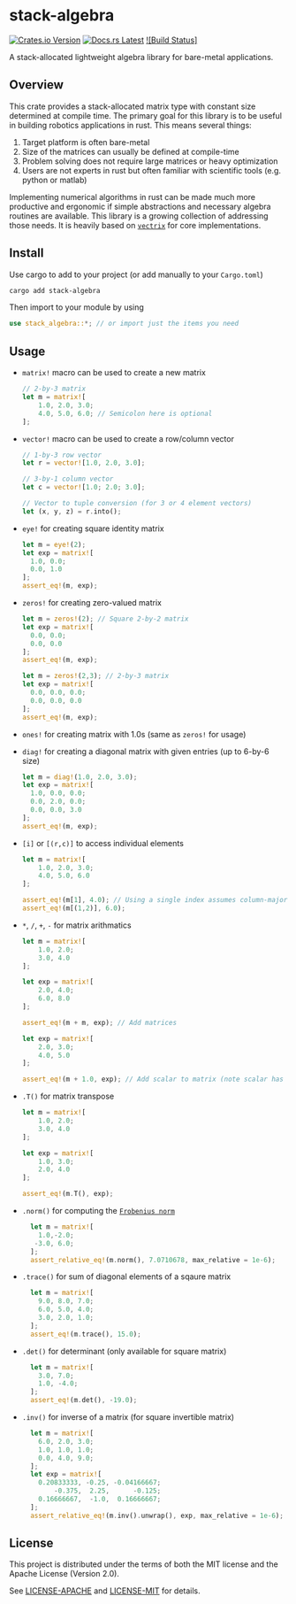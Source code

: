 # stack-algebra

[![Crates.io Version](https://img.shields.io/crates/v/stack-algebra.svg)](https://crates.io/crates/stack-algebra)
[![Docs.rs Latest](https://img.shields.io/badge/docs.rs-latest-blue.svg)](https://docs.rs/stack-algebra)
[![Build Status]](https://github.com/yongkyuns/stack-algebra/actions/workflows/ci.yml/badge.svg?branch=main)

A stack-allocated lightweight algebra library for bare-metal applications.

## Overview
This crate provides a stack-allocated matrix type with constant size determined at 
compile time. The primary goal for this library is to be useful in building robotics
applications in rust. This means several things:
1. Target platform is often bare-metal
2. Size of the matrices can usually be defined at compile-time
3. Problem solving does not require large matrices or heavy optimization
4. Users are not experts in rust but often familiar with scientific tools 
(e.g. python or matlab)

Implementing numerical algorithms in rust can be made much more productive and ergonomic
if simple abstractions and necessary algebra routines are available. This library is
a growing collection of addressing those needs. It is heavily based on 
[`vectrix`][vectrix] for core implementations.

## Install
Use cargo to add to your project (or add manually to your `Cargo.toml`)
```sh
cargo add stack-algebra
```
Then import to your module by using
```rust
use stack_algebra::*; // or import just the items you need
```

## Usage

- `matrix!` macro can be used to create a new matrix
  ```rust
  // 2-by-3 matrix 
  let m = matrix![
      1.0, 2.0, 3.0;
      4.0, 5.0, 6.0; // Semicolon here is optional
  ]; 
  ```

- `vector!` macro can be used to create a row/column vector
  ```rust
  // 1-by-3 row vector
  let r = vector![1.0, 2.0, 3.0]; 

  // 3-by-1 column vector
  let c = vector![1.0; 2.0; 3.0]; 

  // Vector to tuple conversion (for 3 or 4 element vectors)
  let (x, y, z) = r.into();
  ```

- `eye!` for creating square identity matrix
  ```rust
  let m = eye!(2); 
  let exp = matrix![
    1.0, 0.0;
	0.0, 1.0
  ];
  assert_eq!(m, exp);
  ```

- `zeros!` for creating zero-valued matrix
  ```rust
  let m = zeros!(2); // Square 2-by-2 matrix
  let exp = matrix![
    0.0, 0.0;
	0.0, 0.0
  ];
  assert_eq!(m, exp);

  let m = zeros!(2,3); // 2-by-3 matrix
  let exp = matrix![
    0.0, 0.0, 0.0;
	0.0, 0.0, 0.0
  ];
  assert_eq!(m, exp);
  ```

- `ones!` for creating matrix with 1.0s (same as `zeros!` for usage)

- `diag!` for creating a diagonal matrix with given entries (up to 6-by-6 size)
  ```rust
  let m = diag!(1.0, 2.0, 3.0);
  let exp = matrix![
    1.0, 0.0, 0.0;
	0.0, 2.0, 0.0;
	0.0, 0.0, 3.0
  ];
  assert_eq!(m, exp);
  ```

- `[i]` or `[(r,c)]` to access individual elements
  ```rust
  let m = matrix![
      1.0, 2.0, 3.0;
      4.0, 5.0, 6.0
  ]; 

  assert_eq!(m[1], 4.0); // Using a single index assumes column-major order
  assert_eq!(m[(1,2)], 6.0);
  ```

- `*`, `/`, `+`, `-` for matrix arithmatics
  ```rust
  let m = matrix![
      1.0, 2.0;
	  3.0, 4.0
  ];

  let exp = matrix![
      2.0, 4.0;
	  6.0, 8.0
  ];

  assert_eq!(m + m, exp); // Add matrices
  
  let exp = matrix![
      2.0, 3.0;
	  4.0, 5.0
  ];

  assert_eq!(m + 1.0, exp); // Add scalar to matrix (note scalar has to be behind the operator)
  ```

- `.T()` for matrix transpose
  ```rust
  let m = matrix![
      1.0, 2.0;
	  3.0, 4.0
  ];

  let exp = matrix![
      1.0, 3.0;
	  2.0, 4.0
  ];

  assert_eq!(m.T(), exp); 

- `.norm()` for computing the [`Frobenius norm`][frobenius]
  ```rust
	let m = matrix![
	  1.0,-2.0;
	 -3.0, 6.0;
	];
	assert_relative_eq!(m.norm(), 7.0710678, max_relative = 1e-6);
  ```

- `.trace()` for sum of diagonal elements of a sqaure matrix
  ```rust
	let m = matrix![
	  9.0, 8.0, 7.0;
	  6.0, 5.0, 4.0;
	  3.0, 2.0, 1.0;
	];
	assert_eq!(m.trace(), 15.0);
  ```

- `.det()` for determinant (only available for square matrix)
  ```rust
    let m = matrix![
	  3.0, 7.0;
	  1.0, -4.0;
	];
    assert_eq!(m.det(), -19.0); 
  ```

- `.inv()` for inverse of a matrix (for square invertible matrix)
  ```rust
	let m = matrix![
	  6.0, 2.0, 3.0;
	  1.0, 1.0, 1.0;
	  0.0, 4.0, 9.0;
	];
	let exp = matrix![
	  0.20833333, -0.25, -0.04166667;
	      -0.375,  2.25,      -0.125;
	  0.16666667,  -1.0,  0.16666667;
	];
	assert_relative_eq!(m.inv().unwrap(), exp, max_relative = 1e-6);
  ```

## License

This project is distributed under the terms of both the MIT license and the Apache License (Version 2.0).

See [LICENSE-APACHE](LICENSE-APACHE) and [LICENSE-MIT](LICENSE-MIT) for details.

[vectrix]: https://docs.rs/vectrix/latest/vectrix/
[frobenius]: https://en.wikipedia.org/wiki/Matrix_norm#Frobenius_norm